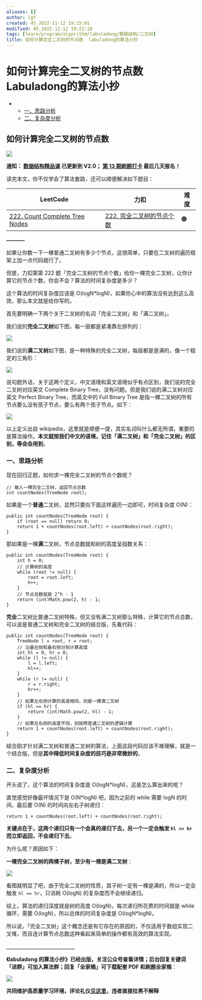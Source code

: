 ```yaml
---
aliases: []
author: lgf
created: 45_2022-11-12 19:15:01
modified: 45_2022-11-12 19:22:18
tags: [learn/program/algorithm/labuladong/数据结构/二叉树]
title: 如何计算完全二叉树的节点数  labuladong的算法小抄
---
```

# 如何计算完全二叉树的节点数 Labuladong的算法小抄
-   -   [一、思路分析](https://labuladong.gitee.io/algo/2/21/48/#%E4%B8%80%E6%80%9D%E8%B7%AF%E5%88%86%E6%9E%90)
    -   [二、复杂度分析](https://labuladong.gitee.io/algo/2/21/48/#%E4%BA%8C%E5%A4%8D%E6%9D%82%E5%BA%A6%E5%88%86%E6%9E%90)

## 如何计算完全二叉树的节点数

[![](https://labuladong.gitee.io/algo/images/souyisou1.png)](https://labuladong.gitee.io/algo/images/souyisou1.png)

**通知： [数据结构精品课](https://aep.h5.xeknow.com/s/1XJHEO) 已更新到 V2.0； [第 13 期刷题打卡](https://mp.weixin.qq.com/s/eUG2OOzY3k_ZTz-CFvtv5Q) 最后几天报名！**

读完本文，你不仅学会了算法套路，还可以顺便解决如下题目：

| LeetCode | 力扣 | 难度 |
| --- | --- | --- |
| [222\. Count Complete Tree Nodes](https://leetcode.com/problems/count-complete-tree-nodes/) | [222\. 完全二叉树的节点个数](https://leetcode.cn/problems/count-complete-tree-nodes/) | 🟠 |

**———–**

如果让你数一下一棵普通二叉树有多少个节点，这很简单，只要在二叉树的遍历框架上加一点代码就行了。

但是，力扣第第 222 题「完全二叉树的节点个数」给你一棵完全二叉树，让你计算它的节点个数，你会不会？算法的时间复杂度是多少？

这个算法的时间复杂度应该是 O(logN\*logN)，如果你心中的算法没有达到这么高效，那么本文就是给你写的。

首先要明确一下两个关于二叉树的名词「完全二叉树」和「满二叉树」。

我们说的**完全二叉树**如下图，每一层都是紧凑靠左排列的：

[![](https://labuladong.gitee.io/algo/images/complete_tree/complete.png)](https://labuladong.gitee.io/algo/images/complete_tree/complete.png)

我们说的**满二叉树**如下图，是一种特殊的完全二叉树，每层都是是满的，像一个稳定的三角形：

[![](https://labuladong.gitee.io/algo/images/complete_tree/perfect.png)](https://labuladong.gitee.io/algo/images/complete_tree/perfect.png)

说句题外话，关于这两个定义，中文语境和英文语境似乎有点区别，我们说的完全二叉树对应英文 Complete Binary Tree，没有问题。但是我们说的满二叉树对应英文 Perfect Binary Tree，而英文中的 Full Binary Tree 是指一棵二叉树的所有节点要么没有孩子节点，要么有两个孩子节点。如下：

[![](https://labuladong.gitee.io/algo/images/complete_tree/trees.png)](https://labuladong.gitee.io/algo/images/complete_tree/trees.png)

以上定义出自 wikipedia，这里就是顺便一提，其实名词叫什么都无所谓，重要的是算法操作。**本文就按我们中文的语境，记住「满二叉树」和「完全二叉树」的区别，等会会用到**。

### 一、思路分析

现在回归正题，如何求一棵完全二叉树的节点个数呢？

```
// 输入一棵完全二叉树，返回节点总数
int countNodes(TreeNode root);
```

如果是一个**普通**二叉树，显然只要向下面这样遍历一边即可，时间复杂度 O(N)：

```
public int countNodes(TreeNode root) {
    if (root == null) return 0;
    return 1 + countNodes(root.left) + countNodes(root.right);
}
```

那如果是一棵**满**二叉树，节点总数就和树的高度呈指数关系：

```
public int countNodes(TreeNode root) {
    int h = 0;
    // 计算树的高度
    while (root != null) {
        root = root.left;
        h++;
    }
    // 节点总数就是 2^h - 1
    return (int)Math.pow(2, h) - 1;
}
```

**完全**二叉树比普通二叉树特殊，但又没有满二叉树那么特殊，计算它的节点总数，可以说是普通二叉树和完全二叉树的结合版，先看代码：

```
public int countNodes(TreeNode root) {
    TreeNode l = root, r = root;
    // 沿最左侧和最右侧分别计算高度
    int hl = 0, hr = 0;
    while (l != null) {
        l = l.left;
        hl++;
    }
    while (r != null) {
        r = r.right;
        hr++;
    }
    // 如果左右侧计算的高度相同，则是一棵满二叉树
    if (hl == hr) {
        return (int)Math.pow(2, hl) - 1;
    }
    // 如果左右侧的高度不同，则按照普通二叉树的逻辑计算
    return 1 + countNodes(root.left) + countNodes(root.right);
}
```

结合刚才针对满二叉树和普通二叉树的算法，上面这段代码应该不难理解，就是一个结合版，但是**其中降低时间复杂度的技巧是非常微妙的**。

### 二、复杂度分析

开头说了，这个算法的时间复杂度是 O(logN\*logN)，这是怎么算出来的呢？

直觉感觉好像最坏情况下是 O(N\*logN) 吧，因为之前的 while 需要 logN 的时间，最后要 O(N) 的时间向左右子树递归：

```
return 1 + countNodes(root.left) + countNodes(root.right);
```

**关键点在于，这两个递归只有一个会真的递归下去，另一个一定会触发 `hl == hr` 而立即返回，不会递归下去**。

为什么呢？原因如下：

**一棵完全二叉树的两棵子树，至少有一棵是满二叉树**：

[![](https://labuladong.gitee.io/algo/images/complete_tree/1.jpg)](https://labuladong.gitee.io/algo/images/complete_tree/1.jpg)

看图就明显了吧，由于完全二叉树的性质，其子树一定有一棵是满的，所以一定会触发 `hl == hr`，只消耗 O(logN) 的复杂度而不会继续递归。

综上，算法的递归深度就是树的高度 O(logN)，每次递归所花费的时间就是 while 循环，需要 O(logN)，所以总体的时间复杂度是 O(logN\*logN)。

所以说，「完全二叉树」这个概念还是有它存在的原因的，不仅适用于数组实现二叉堆，而且连计算节点总数这种看起来简单的操作都有高效的算法实现。

**＿＿＿＿＿＿＿＿＿＿＿＿＿**

**《labuladong 的算法小抄》已经出版，关注公众号查看详情；后台回复关键词「**进群**」可加入算法群；回复「**全家桶**」可下载配套 PDF 和刷题全家桶**：

[![](https://labuladong.gitee.io/algo/images/souyisou2.png)](https://labuladong.gitee.io/algo/images/souyisou2.png)

**共同维护高质量学习环境，评论礼仪[见这里](https://mp.weixin.qq.com/s/YdSoYZS0QjZpbphQlpHyyA)，违者直接拉黑不解释**